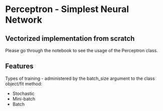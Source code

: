 # Perceptron - Simplest Neural Network
## Vectorized implementation from scratch

Please go through the notebook to see the usage of the Perceptron class.

## Features

Types of training - administered by the batch_size argument to the class object/fit method:
* Stochastic
* Mini-batch
* Batch 

